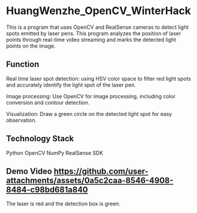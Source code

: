 # HuangWenzhe_OpenCV_WinterHack
This is a program that uses OpenCV and RealSense cameras to detect light spots emitted by laser pens. This program analyzes the position of laser points through real-time video streaming and marks the detected light points on the image.
## Function
Real time laser spot detection: using HSV color space to filter red light spots and accurately identify the light spot of the laser pen.

Image processing: Use OpenCV for image processing, including color conversion and contour detection.

Visualization: Draw a green circle on the detected light spot for easy observation.
## Technology Stack
Python
OpenCV
NumPy
RealSense SDK
## Demo Video https://github.com/user-attachments/assets/0a5c2caa-8546-4908-8484-c98bd681a840
The laser is red and the detection box is green.
